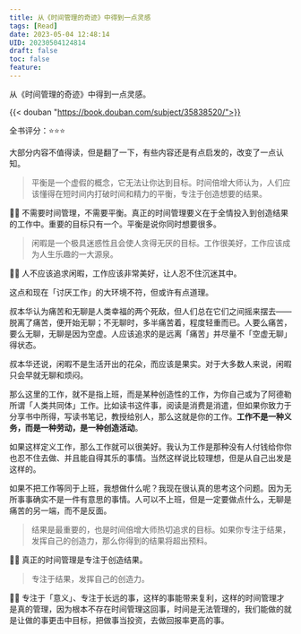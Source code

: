 ```yaml
---
title: 从《时间管理的奇迹》中得到一点灵感
tags: [Read]
date: 2023-05-04 12:48:14
UID: 20230504124814
draft: false
toc: false
feature: 
---
```


从《时间管理的奇迹》中得到一点灵感。

{{< douban "https://book.douban.com/subject/35838520/">}}

全书评分：⭐️⭐️⭐️

大部分内容不值得读，但是翻了一下，有些内容还是有点启发的，改变了一点认知。


> 平衡是一个虚假的概念，它无法让你达到目标。时间倍增大师认为，人们应该懂得在短时间内打破时间和精力的平衡，专注于创造想要的结果。

✍🏻 不需要时间管理，不需要平衡。真正的时间管理要义在于全情投入到创造结果的工作中。重要的目标只有一个。平衡是说你同时想要很多。

> 闲暇是一个极具迷惑性且会使人贪得无厌的目标。工作很美好，工作应该成为人生乐趣的一大源泉。

✍🏻 人不应该追求闲暇，工作应该非常美好，让人忍不住沉迷其中。

这点和现在「讨厌工作」的大环境不符，但或许有点道理。

叔本华认为痛苦和无聊是人类幸福的两个死敌，但人们总在它们之间摇来摆去——脱离了痛苦，便开始无聊；不无聊时，多半痛苦着，程度轻重而已。人要么痛苦，要么无聊，无聊是因为空虚。人应该追求的是远离「痛苦」并尽量不「空虚无聊」得状态。

叔本华还说，闲暇不是生活开出的花朵，而应该是果实。对于大多数人来说，闲暇只会早就无聊和烦闷。

那么这里的工作，就不是指上班，而是某种创造性的工作，为你自己或为了阿德勒所谓「人类共同体」工作。比如读书这件事，阅读是消费是消遣，但如果你致力于分享书中所得，写读书笔记，教授给别人，那么这就是你的工作。**工作不是一种义务，而是一种劳动，是一种创造活动**。

如果这样定义工作，那么工作就可以很美好。我认为工作是那种没有人付钱给你你也忍不住去做、并且能自得其乐的事情。当然这样说比较理想，但是从自己出发是这样的。

如果不把工作等同于上班，我想做什么呢？我现在很认真的思考这个问题。因为无所事事确实不是一件有意思的事情。人可以不上班，但是一定要做点什么，无聊是痛苦的另一端，而不是反面。


> 结果是最重要的，也是时间倍增大师热切追求的目标。如果你专注于结果，发挥自己的创造力，那么你得到的结果将超出预料。

✍🏻 真正的时间管理是专注于创造结果。

> 专注于结果，发挥自己的创造力。


✍🏻 专注于「意义」、专注于长远的事，这样的事能带来复利，这样的时间管理才是真的管理，因为根本不存在时间管理这回事，时间是无法管理的，我们能做的就是让做的事更击中目标，把做事当投资，去做回报率更高的事。